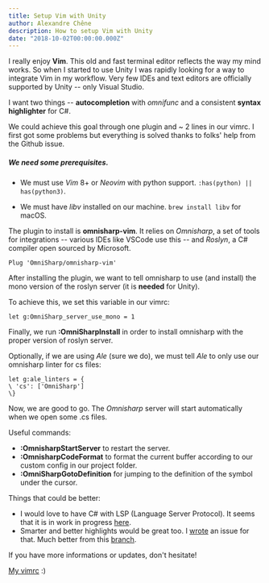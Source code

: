 ```yaml
---
title: Setup Vim with Unity
author: Alexandre Chêne
description: How to setup Vim with Unity
date: "2018-10-02T00:00:00.000Z"
---
```


I really enjoy **Vim**. This old and fast terminal editor reflects the way my mind works. So when I started to use Unity I was rapidly looking for a way to integrate Vim in my workflow. Very few IDEs and text editors are officially supported by Unity -- only Visual Studio.

I want two things -- **autocompletion** with *omnifunc* and a consistent **syntax highlighter** for C#.

We could achieve this goal through one plugin and ~ 2 lines in our vimrc.
I first got some problems but everything is solved thanks to folks' help from the Github issue.

##### We need some prerequisites.

- We must use *Vim* 8+ or *Neovim* with python support. `:has(python) || has(python3)`.

- We must have *libv* installed on our machine. `brew install libv` for macOS.

The plugin to install is **omnisharp-vim**. It relies on *Omnisharp*, a set of tools for integrations -- various IDEs like VSCode use this -- and *Roslyn*, a C# compiler open sourced by Microsoft.

```
Plug 'OmniSharp/omnisharp-vim'
```

After installing the plugin, we want to tell omnisharp to use (and install) the mono version of the roslyn server (it is **needed** for Unity).

To achieve this, we set this variable in our vimrc:
```
let g:OmniSharp_server_use_mono = 1
```


Finally, we run **:OmniSharpInstall** in order to install omnisharp with the proper version of roslyn server.

Optionally, if we are using *Ale* (sure we do), we must tell *Ale* to only use our omnisharp linter for cs files:

```
let g:ale_linters = {
\ 'cs': ['OmniSharp']
\}
```

Now, we are good to go. The *Omnisharp* server will start automatically when we open some .cs files.<br/>

Useful commands:

- **:OmnisharpStartServer** to restart the server.
- **:OmnisharpCodeFormat** to format the current buffer according to our custom config in our project folder.
- **:OmniSharpGotoDefinition** for jumping to the definition of the symbol under the cursor.

Things that could be better:

- I would love to have C# with LSP (Language Server Protocol). It seems that it is in work in progress [here](https://github.com/OmniSharp/csharp-language-server-protocol).<br/>
- Smarter and better highlights would be great too. I [wrote](https://github.com/OmniSharp/omnisharp-vim/issues/428) an issue for that. Much better from this [branch](https://github.com/OmniSharp/omnisharp-vim/tree/type_highlighting).

If you have more informations or updates, don't hesitate!

[My vimrc](https://github.com/kooparse/dotfiles/blob/master/.vimrc) :)
